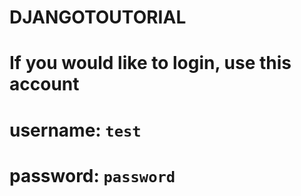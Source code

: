 # DJANGOTOUTORIAL
# If you would like to login, use this account
# username: `test`
# password: `password`